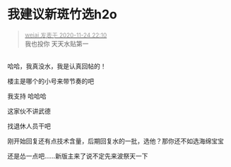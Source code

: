 # 我建议新斑竹选h2o


<div class="quote"><blockquote><font size="2"><a href="https://www.hostloc.com/forum.php?mod=redirect&amp;goto=findpost&amp;pid=9511074&amp;ptid=770875" target="_blank"><font color="#999999">weiai 发表于 2020-11-24 22:10</font></a></font><br />
我也投你 天天水贴第一</blockquote></div><br />
<img src="static/image/smiley/default/shy.gif" smilieid="8" border="0" alt="" />哈哈，我真没水，我是认真回帖的！

楼主是哪个的小号来带节奏的吧

我支持 哈哈哈

这家伙不讲武德

找退休人员干吧<img src="static/image/smiley/default/lol.gif" smilieid="12" border="0" alt="" />

刚开始回复还有点技术含量，后期回复水的一批，选他？那你还不如选海绵宝宝

还是怂一点吧……新版主来了说不定先来波祭天一下
